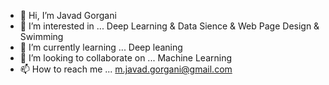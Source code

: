 - 👋 Hi, I’m Javad Gorgani
- 👀 I’m interested in ... Deep Learning & Data Sience & Web Page Design & Swimming 
- 🌱 I’m currently learning ... Deep leaning
- 💞️ I’m looking to collaborate on ... Machine Learning
- 📫 How to reach me ... m.javad.gorgani@gmail.com

<!---
javad333/javad333 is a ✨ special ✨ repository because its `README.md` (this file) appears on your GitHub profile.
You can click the Preview link to take a look at your changes.
--->
